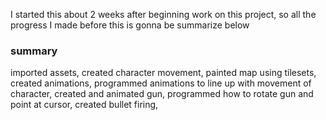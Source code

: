 
I started this about 2 weeks after beginning work on this project, so all the progress I made before this is gonna be summarize below

### summary
imported assets, created character movement, painted map using tilesets, created animations, programmed animations to line up with movement of character, created and animated gun, programmed how to rotate gun and point at cursor, created bullet firing, 
